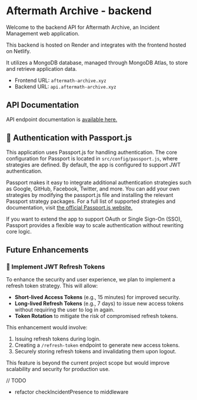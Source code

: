# Aftermath Archive - backend

Welcome to the backend API for Aftermath Archive, an Incident Management web application.

This backend is hosted on Render and integrates with the frontend hosted on Netlify.

It utilizes a MongoDB database, managed through MongoDB Atlas, to store and retrieve application data.

-   Frontend URL: `aftermath-archive.xyz`
-   Backend URL: `api.aftermath-archive.xyz`

## API Documentation

API endpoint documentation is [available here.](https://api.aftermath-archive.xyz/api-docs/)

## 🔐 Authentication with Passport.js

This application uses Passport.js for handling authentication. The core configuration for Passport is located in `src/config/passport.js`, where strategies are defined. By default, the app is configured to support JWT authentication.

Passport makes it easy to integrate additional authentication strategies such as Google, GitHub, Facebook, Twitter, and more. You can add your own strategies by modifying the passport.js file and installing the relevant Passport strategy packages. For a full list of supported strategies and documentation, visit [the official Passport.js website.](https://www.passportjs.org/)

If you want to extend the app to support OAuth or Single Sign-On (SSO), Passport provides a flexible way to scale authentication without rewriting core logic.

## Future Enhancements

### 🔄 Implement JWT Refresh Tokens

To enhance the security and user experience, we plan to implement a refresh token strategy. This will allow:

-   **Short-lived Access Tokens** (e.g., 15 minutes) for improved security.
-   **Long-lived Refresh Tokens** (e.g., 7 days) to issue new access tokens without requiring the user to log in again.
-   **Token Rotation** to mitigate the risk of compromised refresh tokens.

This enhancement would involve:

1. Issuing refresh tokens during login.
2. Creating a `/refresh-token` endpoint to generate new access tokens.
3. Securely storing refresh tokens and invalidating them upon logout.

This feature is beyond the current project scope but would improve scalability and security for production use.

// TODO

-   refactor checkIncidentPresence to middleware
